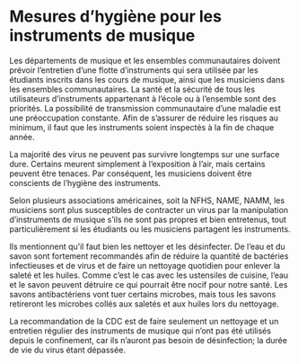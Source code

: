 # Mesures d’hygiène pour les instruments de musique

Les départements de musique et les ensembles communautaires doivent prévoir
l’entretien d’une flotte d’instruments qui sera utilisée par les étudiants
inscrits dans les cours de musique, ainsi que les musiciens dans les ensembles
communautaires. La santé et la sécurité de tous les utilisateurs d’instruments
appartenant à l’école ou à l’ensemble sont des priorités. La possibilité de
transmission communautaire d’une maladie est une préoccupation constante. Afin
de s’assurer de réduire les risques au minimum, il faut que les instruments
soient inspectés à la fin de chaque année.

La majorité des virus ne peuvent pas survivre longtemps sur une surface dure.
Certains meurent simplement à l’exposition à l’air, mais certains peuvent être
tenaces. Par conséquent, les musiciens doivent être conscients de l’hygiène des
instruments.

Selon plusieurs associations américaines, soit la NFHS, NAME, NAMM, les
musiciens sont plus susceptibles de contracter un virus par la manipulation
d’instruments de musique s’ils ne sont pas propres et bien entretenus, tout
particulièrement si les étudiants ou les musiciens partagent les instruments.

Ils mentionnent qu’il faut bien les nettoyer et les désinfecter. De l’eau et du
savon sont fortement recommandés afin de réduire la quantité de bactéries
infectieuses et de virus et de faire un nettoyage quotidien pour enlever la
saleté et les huiles. Comme c’est le cas avec les ustensiles de cuisine, l’eau
et le savon peuvent détruire ce qui pourrait être nocif pour notre santé. Les
savons antibactériens vont tuer certains microbes, mais tous les savons
retireront les microbes collés aux saletés et aux huiles lors du nettoyage.

La recommandation de la CDC est de faire seulement un nettoyage et un entretien
régulier des instruments de musique qui n’ont pas été utilisés depuis le
confinement, car ils n’auront pas besoin de désinfection; la durée de vie du
virus étant dépassée.
